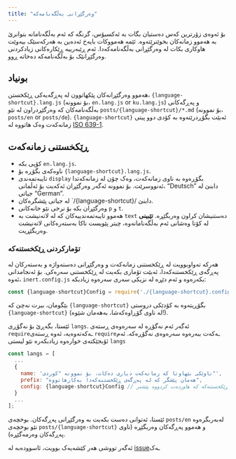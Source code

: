 ```yaml
---
title: "وەرگێڕانی بەڵگەنامەکە"
---
```


بۆ ئەوەی زۆرترین کەس دەستیان بگات بە ئەکسیۆس، گرنگە کە ئەم بەڵگەنامانە بتوانرێ بە هەموو زمانەکان بخوێنرێتەوە. ئێمە هەمووکات بایەخ ئەدەین بە هەرکەسێک بیەوێت هاوکاری بکات لە وەرگێڕانی بەڵگەنامەکەدا. ئەم ڕێبەرییە ڕێکارەکانی زیادکردنی وەرگێڕانێک بۆ بەڵگەنامەکە دەخاتە ڕوو.

## بونیاد

هەموو وەرگێڕانەکان پێکهاتوون لە پەڕگەیەکی ڕێکخستن، `{language-shortcut}.lang.js` (بۆ نموونە، `en.lang.js` or `ku.lang.js`) و پەڕگەکانی بەڵگەنامەکان کە وەرگێڕدراون لە نێو `posts/{language-shortcut}/*.md` (بۆ نموونە، `posts/en` or `posts/de`). `{language-shortcut}` ئەبێت بگۆڕدرێتەوە بە کۆدی دوو پیتی زمانەکەت وەک هاتووە لە [ISO 639-1](https://en.wikipedia.org/wiki/ISO_639-1).

## ڕێکخستنی زمانەکەت

- کۆپی بکە `en.lang.js`.
- ناوەکەی بگۆڕە بۆ `{language-shortcut}.lang.js`.
- تایبەتمەندی `display` بگۆڕەوە بە ناوی زمانەکەت، وەک چۆن لە زمانەکەتدا ئەنووسرێت. بۆ نموونە ئەگەر وەرگێڕان ئەکەیت بۆ ئەڵمانی، “Deutsch” دابنێ لە جیاتی “German”.
- لە جیاتی پێشگرەکان `/{language-shortcut}/ دابنێ.
- وەرگێڕان بکە بۆ نرخی نێو خانەکانی `p` و `t`.
- هەموو تایبەتمەندییەکان کە لە لاتەنیشت بە `text` دەستنیشان کراون وەربگێڕە. **تێبینی** لە کۆتا وەشانی ئەم بەڵگەنامانەوە، چیتر پێویست ناکا بەستەرەکانی لاتەنیشت وەربگێڕیت.

### تۆمارکردنی ڕێکخستنەکە

هەرکە تەواوبوویت لە ڕێکخستنی زمانەکەت و وەرگێڕانی دەستەواژە و بەستەرکان لە پەڕگەی ڕێکخستنەکەدا، ئەبێت تۆماری بکەیت لە ڕێکخستنی سەرەکی. بۆ ئەنجامدانی ئەوە، `inert.config.js` بکەرەوە و ئەم دێڕە لە نزیکی سەری سەرەوە زیادبکە:

```js
const {language-shortcut}Config = require('./{language-shortcut}.config.js');
```

بێگومان، بیرت نەچێ کە `{language-shortcut}` بگۆڕیتەوە بە کۆدێکی دروستی `{language-shortcut}` (لە ناوی گۆڕاوەکەشا، بەهەمان شێوە!).

ئێستا، بگەڕێ بۆ نەگۆڕی `langs`. ئەگەر ئەم نەگۆڕە لە سەرەوەی ڕستەی `require`ـەکەتەوەیە، ئەوە ڕستەی `require`ـەکەت ببەرەوە سەرەوەی نەگۆڕەکە. ئەم ئۆبجێکتەی خوارەوە زیادبکەرە نێو لیستی `langs`

```js
const langs = [
  ...
  {
    name: 'ناوێکی بێهاوتا کە زمانەکەت دیاری دەکات، بۆ نموونە "کوردی"',
    prefix: "هەمان پێشگر کە لە پەڕگەی ڕێکخستنەکەدا بەکارهاتووە",
    config: {language-shortcut}Config // ئۆبجێکتی ڕێکخستنەکە کە هاوردەت کردووە پێشتر
  }
  ...
];
```

ئێستا، ئەتوانی دەست بکەیت بە وەرگێڕانی پەڕگەکان. بوخچەی `posts/en` لەبەربگرەوە نێو بوخچەی `posts/{language-shortcut}` و هەموو پەڕگەکان وەربگێڕە (ناوی پەڕگەکان وەرمەگێڕە).

ئەگەر تووشی هەر کێشەیەک بوویت، ئاسوودەبە لە [issue](https://github.com/axios/axios-docs/issues/new/choose)ـەک

